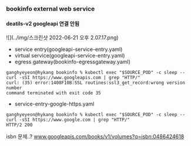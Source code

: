 ### bookinfo external web service
#### deatils-v2 googleapi 연결 안됨
![](../img/스크린샷 2022-06-21 오후 2.07.17.png)
* service entry(googleapi-service-entry.yaml)
* virtual service(googleapi-service-entry.yaml)
* egress gateway(bookinfo-egressgateway.yaml)
```shell
ganghyeyeon@hykang bookinfo % kubectl exec "$SOURCE_POD" -c sleep -- curl -sSI https://www.googleapis.com | grep "HTTP/"
curl: (35) error:1408F10B:SSL routines:ssl3_get_record:wrong version number
command terminated with exit code 35
```
* service-entry-google-https.yaml
````shell
ganghyeyeon@hykang bookinfo % kubectl exec "$SOURCE_POD" -c sleep -- curl -sSI https://www.google.com | grep "HTTP/" 
HTTP/2 200
````
isbn 문제..? 
www.googleapis.com/books/v1/volumes?q=isbn:0486424618
